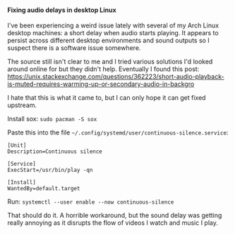 #### Fixing audio delays in desktop Linux

I've been experiencing a weird issue lately with several of my Arch Linux desktop machines: a short delay when audio starts playing. It appears to persist across different desktop environments and sound outputs so I suspect there is a software issue somewhere.

The source still isn't clear to me and I tried various solutions I'd looked around online for but they didn't help. Eventually I found this post: https://unix.stackexchange.com/questions/362223/short-audio-playback-is-muted-requires-warming-up-or-secondary-audio-in-backgro

I hate that this is what it came to, but I can only hope it can get fixed upstream.

Install sox: `sudo pacman -S sox`

Paste this into the file `~/.config/systemd/user/continuous-silence.service`:
```
[Unit]
Description=Continuous silence

[Service]
ExecStart=/usr/bin/play -qn

[Install]
WantedBy=default.target
``` 

Run: `systemctl --user enable --now continuous-silence`

That should do it. A horrible workaround, but the sound delay was getting really annoying as it disrupts the flow of videos I watch and music I play.

